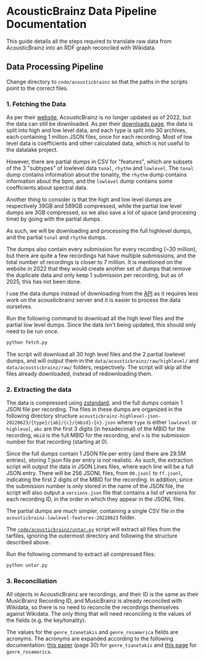 # AcousticBrainz Data Pipeline Documentation

This guide details all the steps required to translate raw data from AcousticBrainz into an RDF graph reconciled with Wikidata.

## Data Processing Pipeline

Change directory to `code/acousticbrainz` so that the paths in the scripts point to the correct files.

### 1. Fetching the Data

As per their [website](https://acousticbrainz.org/), AcousticBrainz is no longer updated as of 2022, but the data can still be downloaded. As per their [downloads page](https://acousticbrainz.org/download), the data is split into high and low level data, and each type is split into 30 archives, each containing 1 million JSON files, once for each recording. Most of low level data is coefficients and other calculated data, which is not useful to the datalake project. 

However, there are partial dumps in CSV for "features", which are subsets of the 3 "subtypes" of lowlevel data `tonal`, `rhythm` and `lowlevel`. The `tonal` dump contains information about the tonality, the `rhythm` dump contains information about the bpm, and the `lowlevel` dump contains some coefficients about spectral data.

Another thing to consider is that the high and low level dumps are respectively 39GB and 589GB compressed, while the partial low level dumps are 3GB compressed, so we also save a lot of space (and procesing time) by going with the partial dumps.

As such, we will be downloading and processing the full highlevel dumps, and the partial `tonal` and `rhythm` dumps.

The dumps also contain every submission for every recording (~30 million), but there are quite a few recordings hat have multiple submissions, and the total number of recordings is closer to 7 million. It is mentioned on the website in 2022 that they would create another set of dumps that remove the duplicate data and only keep 1 submission per recording, but as of 2025, this has not been done.

I use the data dumps instead of downloading from the [API](https://acousticbrainz.readthedocs.io/api.html) as it requires less work on the acousticbrainz server and it is easier to process the data ourselves.

Run the following command to download all the high level files and the partial low level dumps. Since the data isn't being updated, this should only need to be run once.

```bash
python fetch.py
```

The script will download all 30 high level files and the 2 partial lowlevel dumps, and will output them in the `data/acousticbrainz/raw/highlevel/` and `data/acousticbrainz/raw/` folders, respectively. The script will skip all the files already downloaded, instead of redownloading them.

### 2. Extracting the data

The data is compressed using [zstandard](https://en.wikipedia.org/wiki/Zstd), and the full dumps contain 1 JSON file per recording. The files in these dumps are organized in the following directory structure `acousticbrainz-highlevel-json-20220623/{type}/{ab}/{c}/{mbid}-{n}.json` where `type` is either `lowlevel` or `highlevel`, `abc` are the first 3 digits (in hexadecimal) of the MBID for the recording, `mbid` is the full MBID for the recording, and `n` is the submission number for that recording (starting at 0).

Since the full dumps contain 1 JSON file per entry (and there are 29.5M entries), storing 1 json file per entry is not realistic. As such, the extraction script will output the data in JSON Lines files, where each line will be a full JSON entry. There will be 256 JSONL files, from `00.jsonl` to `ff.jsonl`, indicating the first 2 digits of the MBID for the recording. In addition, since the submission number is only stored in the name of the JSON file, the script will also output a `versions.json` file that contains a list of versions for each recording ID, in the order in which they appear in the JSONL files.

The partial dumps are much simpler, containing a single CSV file in the `acousticbrainz-lowlevel-features-20220623` folder.

The [`code/acousticbrainz/untar.py`](/code/acousticbrainz/untar.py) script will extract all files from the tarfiles, ignoring the outermost directory and following the structure described above.

Run the following command to extract all compressed files:

```bash
python untar.py
```

### 3. Reconciliation

All objects in AcousticBrainz are recordings, and their ID is the same as their MusicBrainz Recording ID, and MusicBrainz is already reconciled with Wikidata, so there is no need to reconcile the recordings themselves against Wikidata. The only thing that will need reconciling is the values of the fields (e.g. the key/tonality).

The values for the `genre_tzanetakis` and `genre_rosamerica` fields are acronyms. The acronyms are expanded according to the following documentation: [this paper](https://web.archive.org/web/20120530070141/http://marsyas.info/docs/manual/marsyas-user.pdf) (page 30) for `genre_tzanetakis` and [this page](https://acousticbrainz.org/datasets/accuracy#genre_rosamerica) for `genre_rosamerica`.
